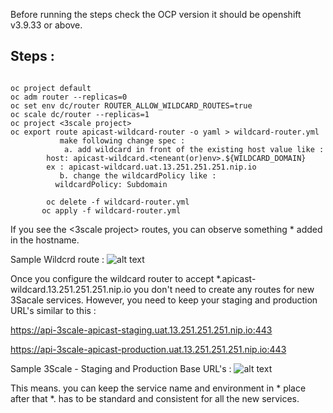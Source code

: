 Before running the steps check the OCP version it should be openshift v3.9.33 or above. 



 ## Steps : 
 
```

oc project default
oc adm router --replicas=0 
oc set env dc/router ROUTER_ALLOW_WILDCARD_ROUTES=true
oc scale dc/router --replicas=1
oc project <3scale project> 
oc export route apicast-wildcard-router -o yaml > wildcard-router.yml
           make following change spec : 
            a. add wildcard in front of the existing host value like : 
	    host: apicast-wildcard.<teneant(or)env>.${WILDCARD_DOMAIN}
	    ex : apicast-wildcard.uat.13.251.251.251.nip.io
           b. change the wildcardPolicy like :
	      wildcardPolicy: Subdomain

        oc delete -f wildcard-router.yml
       oc apply -f wildcard-router.yml
````	
If you see the <3scale project>  routes, you can observe something * added in the hostname. 

Sample Wildcrd route :
![alt text](https://github.com/mohansidda/RefRepos/blob/master/3scale/wildcard-route.png "Wildcardroute ")


Once you configure the wildcard router to accept *.apicast-wildcard.13.251.251.251.nip.io
you don't need to create any routes for new 3Sacale services. However, you need to keep your staging and production URL's similar to this : 

https://api-3scale-apicast-staging.uat.13.251.251.251.nip.io:443

https://api-3scale-apicast-production.uat.13.251.251.251.nip.io:443

Sample 3Scale - Staging and Production Base URL's : 
![alt text](https://github.com/mohansidda/RefRepos/blob/master/3scale/staging-productionURL.png "Sample URL's ")


This means. you can keep the service name and environment in * place after that *.<wildcard domain > has to be standard and consistent for all the new services. 


